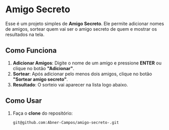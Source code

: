 # Amigo Secreto

Esse é um projeto simples de **Amigo Secreto**. Ele permite adicionar nomes de amigos, sortear quem vai ser o amigo secreto de quem e mostrar os resultados na tela.

## Como Funciona

1. **Adicionar Amigos**: Digite o nome de um amigo e pressione **ENTER** ou clique no botão **"Adicionar"**.
2. **Sortear**: Após adicionar pelo menos dois amigos, clique no botão **"Sortear amigo secreto"**.
3. **Resultado**: O sorteio vai aparecer na lista logo abaixo.

## Como Usar

1. Faça o **clone** do repositório:
   ```bash
   git@github.com:Abner-Campos/amigo-secreto-.git
